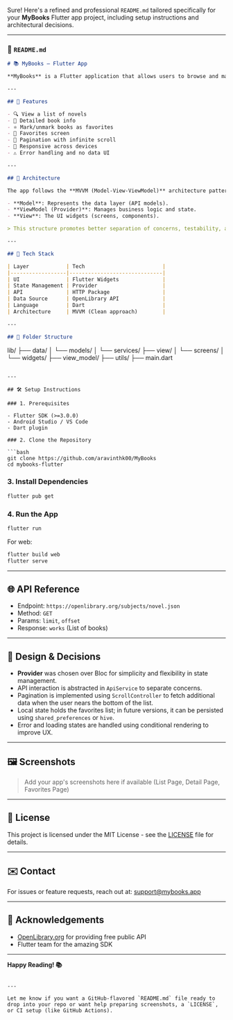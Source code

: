 Sure! Here's a refined and professional `README.md` tailored specifically for your **MyBooks** Flutter app project, including setup instructions and architectural decisions.

---

### 📘 `README.md`

```markdown
# 📚 MyBooks – Flutter App

**MyBooks** is a Flutter application that allows users to browse and manage their favorite novels. It integrates the OpenLibrary API to fetch books under the "novel" subject and provides features like pagination, book detail views, and favorites management.

---

## 🚀 Features

- 🔍 View a list of novels
- 📄 Detailed book info
- ⭐ Mark/unmark books as favorites
- 📑 Favorites screen
- 🔁 Pagination with infinite scroll
- 📱 Responsive across devices
- ⚠️ Error handling and no data UI

---

## 🧱 Architecture

The app follows the **MVVM (Model-View-ViewModel)** architecture pattern:

- **Model**: Represents the data layer (API models).
- **ViewModel (Provider)**: Manages business logic and state.
- **View**: The UI widgets (screens, components).

> This structure promotes better separation of concerns, testability, and scalability.

---

## 🧩 Tech Stack

| Layer            | Tech                         |
|------------------|------------------------------|
| UI               | Flutter Widgets              |
| State Management | Provider                     |
| API              | HTTP Package                 |
| Data Source      | OpenLibrary API              |
| Language         | Dart                         |
| Architecture     | MVVM (Clean approach)        |

---

## 📁 Folder Structure

```
lib/
├── data/
│   └── models/
│   └── services/
├── view/
│   └── screens/
│   └── widgets/
├── view_model/
├── utils/
├── main.dart
```

---

## 🛠️ Setup Instructions

### 1. Prerequisites

- Flutter SDK (>=3.0.0)
- Android Studio / VS Code
- Dart plugin

### 2. Clone the Repository

```bash
git clone https://github.com/aravinthk00/MyBooks
cd mybooks-flutter
```

### 3. Install Dependencies

```bash
flutter pub get
```

### 4. Run the App

```bash
flutter run
```

For web:

```bash
flutter build web
flutter serve
```

---

## 🌐 API Reference

- Endpoint: `https://openlibrary.org/subjects/novel.json`
- Method: `GET`
- Params: `limit`, `offset`
- Response: `works` (List of books)

---

## 🧠 Design & Decisions

- **Provider** was chosen over Bloc for simplicity and flexibility in state management.
- API interaction is abstracted in `ApiService` to separate concerns.
- Pagination is implemented using `ScrollController` to fetch additional data when the user nears the bottom of the list.
- Local state holds the favorites list; in future versions, it can be persisted using `shared_preferences` or `hive`.
- Error and loading states are handled using conditional rendering to improve UX.

---

## 🖼️ Screenshots

> Add your app's screenshots here if available (List Page, Detail Page, Favorites Page)

---

## 📃 License

This project is licensed under the MIT License - see the [LICENSE](LICENSE) file for details.

---

## ✉️ Contact

For issues or feature requests, reach out at: [support@mybooks.app](mailto:support@mybooks.app)

---

## 🙌 Acknowledgements

- [OpenLibrary.org](https://openlibrary.org/) for providing free public API
- Flutter team for the amazing SDK

---

**Happy Reading! 📚**
```

---

Let me know if you want a GitHub-flavored `README.md` file ready to drop into your repo or want help preparing screenshots, a `LICENSE`, or CI setup (like GitHub Actions).